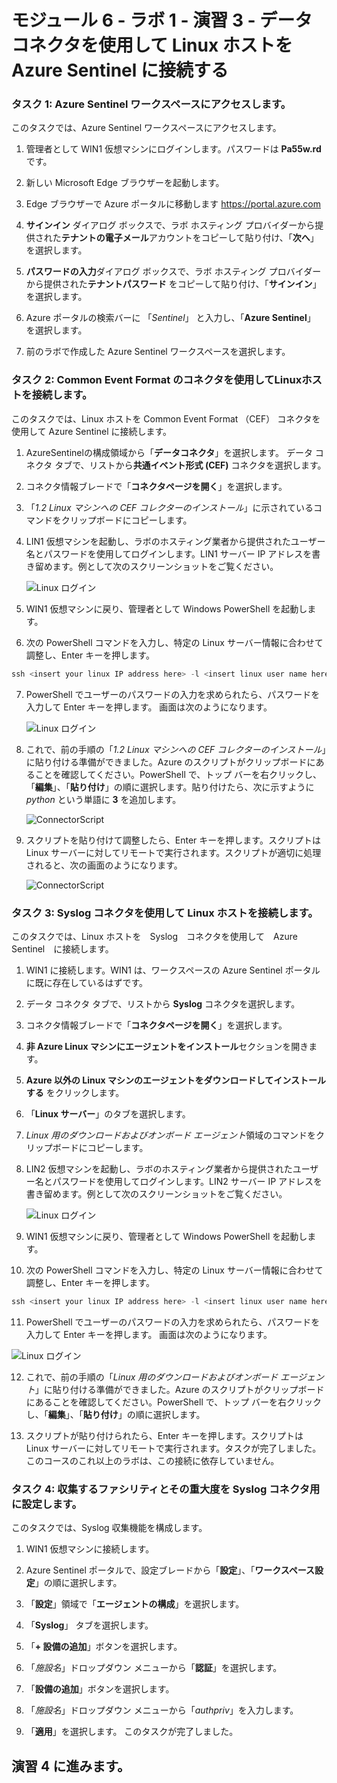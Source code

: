 ﻿# モジュール 6 - ラボ 1 - 演習 3 - データコネクタを使用して Linux ホストを Azure Sentinel に接続する

### タスク 1: Azure Sentinel ワークスペースにアクセスします。

このタスクでは、Azure Sentinel ワークスペースにアクセスします。

1. 管理者として WIN1 仮想マシンにログインします。パスワードは **Pa55w.rd** です。  

2. 新しい Microsoft Edge ブラウザーを起動します。

3. Edge ブラウザーで Azure ポータルに移動します https://portal.azure.com

4. **サインイン** ダイアログ ボックスで、ラボ ホスティング プロバイダーから提供された**テナントの電子メール**アカウントをコピーして貼り付け、「**次へ**」を選択します。

5. **パスワードの入力**ダイアログ ボックスで、ラボ ホスティング プロバイダーから提供された**テナントパスワード** をコピーして貼り付け、「**サインイン**」を選択します。

6. Azure ポータルの検索バーに 「*Sentinel*」 と入力し、「**Azure Sentinel**」 を選択します。

7. 前のラボで作成した Azure Sentinel ワークスペースを選択します。

### タスク 2: Common Event Format のコネクタを使用してLinuxホストを接続します。

このタスクでは、Linux ホストを Common Event Format （CEF） コネクタを使用して Azure Sentinel に接続します。

1. AzureSentinelの構成領域から「**データコネクタ**」を選択します。  データ コネクタ タブで、リストから**共通イベント形式 (CEF)** コネクタを選択します。

2. コネクタ情報ブレードで「**コネクタページを開く**」を選択します。

3. 「*1.2 Linux マシンへの CEF コレクターのインストール*」に示されているコマンドをクリップボードにコピーします。

4. LIN1 仮想マシンを起動し、ラボのホスティング業者から提供されたユーザー名とパスワードを使用してログインします。LIN1 サーバー IP アドレスを書き留めます。例として次のスクリーンショットをご覧ください。

   ![Linux ログイン](../Media/LinuxLoginExample.png)

5. WIN1 仮想マシンに戻り、管理者として Windows PowerShell を起動します。

6. 次の PowerShell コマンドを入力し、特定の Linux サーバー情報に合わせて調整し、Enter キーを押します。

```PowerShell
ssh <insert your linux IP address here> -l <insert linux user name here>
```

7. PowerShell でユーザーのパスワードの入力を求められたら、パスワードを入力して Enter キーを押します。  画面は次のようになります。

   ![Linux ログイン](../Media/PSconnectLinux.png)

8. これで、前の手順の「*1.2 Linux マシンへの CEF コレクターのインストール*」に貼り付ける準備ができました。Azure のスクリプトがクリップボードにあることを確認してください。PowerShell で、トップ バーを右クリックし、「**編集**」、「**貼り付け**」の順に選択します。貼り付けたら、次に示すように *python* という単語に **3** を追加します。

   ![ConnectorScript](../Media/ConnectorScript.png)


9. スクリプトを貼り付けて調整したら、Enter キーを押します。スクリプトは Linux サーバーに対してリモートで実行されます。スクリプトが適切に処理されると、次の画面のようになります。

   ![ConnectorScript](../Media/LinuxConnected.png)

### タスク 3: Syslog コネクタを使用して Linux ホストを接続します。

このタスクでは、Linux ホストを　Syslog　コネクタを使用して　Azure　Sentinel　に接続します。

1. WIN1 に接続します。WIN1 は、ワークスペースの Azure Sentinel ポータルに既に存在しているはずです。  

2. データ コネクタ タブで、リストから **Syslog** コネクタを選択します。

3. コネクタ情報ブレードで「**コネクタページを開く**」を選択します。

4. **非 Azure Linux マシンにエージェントをインストール**セクションを開きます。

5. **Azure 以外の Linux マシンのエージェントをダウンロードしてインストールする** をクリックします。 

6. 「**Linux サーバー**」のタブを選択します。

7. *Linux 用のダウンロードおよびオンボード エージェント*領域のコマンドをクリップボードにコピーします。

8. LIN2 仮想マシンを起動し、ラボのホスティング業者から提供されたユーザー名とパスワードを使用してログインします。LIN2 サーバー IP アドレスを書き留めます。例として次のスクリーンショットをご覧ください。

   ![Linux ログイン](../Media/LinuxLoginExample.png)

9. WIN1 仮想マシンに戻り、管理者として Windows PowerShell を起動します。

10. 次の PowerShell コマンドを入力し、特定の Linux サーバー情報に合わせて調整し、Enter キーを押します。

```PowerShell
ssh <insert your linux IP address here> -l <insert linux user name here>
```

11. PowerShell でユーザーのパスワードの入力を求められたら、パスワードを入力して Enter キーを押します。  画面は次のようになります。

   ![Linux ログイン](../Media/PSconnectLinux.png)

12. これで、前の手順の「*Linux 用のダウンロードおよびオンボード エージェント*」に貼り付ける準備ができました。Azure のスクリプトがクリップボードにあることを確認してください。PowerShell で、トップ バーを右クリックし、「**編集**」、「**貼り付け**」の順に選択します。

13. スクリプトが貼り付けられたら、Enter キーを押します。スクリプトは Linux サーバーに対してリモートで実行されます。タスクが完了しました。このコースのこれ以上のラボは、この接続に依存していません。

### タスク 4: 収集するファシリティとその重大度を Syslog コネクタ用に設定します。

このタスクでは、Syslog 収集機能を構成します。

1. WIN1 仮想マシンに接続します。

2. Azure Sentinel ポータルで、設定ブレードから「**設定**」、「**ワークスペース設定**」の順に選択します。

3. 「**設定**」領域で「**エージェントの構成**」を選択します。

4. 「**Syslog**」 タブを選択します。

5. 「**+ 設備の追加**」ボタンを選択します。

6. 「*施設名*」ドロップダウン メニューから「**認証**」を選択します。

7. 「**設備の追加**」ボタンを選択します。

8. 「*施設名*」ドロップダウン メニューから「*authpriv*」を入力します。

9. 「**適用**」を選択します。  このタスクが完了しました。

## 演習 4 に進みます。
